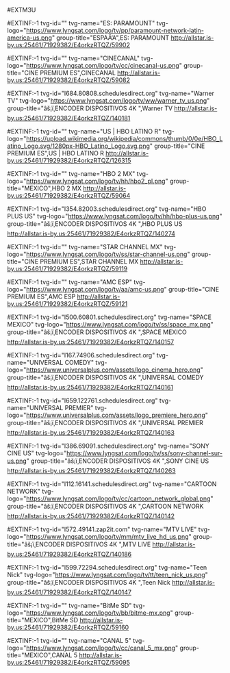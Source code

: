 #EXTM3U

#EXTINF:-1 tvg-id="" tvg-name="ES: PARAMOUNT" tvg-logo="https://www.lyngsat.com/logo/tv/pp/paramount-network-latin-america-us.png" group-title="ESPAÃ‘A",ES: PARAMOUNT
http://allstar.is-by.us:25461/71929382/E4orkzRTQZ/59902

#EXTINF:-1 tvg-id="" tvg-name="CINECANAL" tvg-logo="https://www.lyngsat.com/logo/tv/cc/cinecanal-us.png" group-title="CINE PREMIUM ES",CINECANAL
http://allstar.is-by.us:25461/71929382/E4orkzRTQZ/59082

#EXTINF:-1 tvg-id="I684.80808.schedulesdirect.org" tvg-name="Warner TV" tvg-logo="https://www.lyngsat.com/logo/tv/ww/warner_tv_us.png" group-title="âš¡ï¸ENCODER DISPOSITIVOS 4K ",Warner TV
http://allstar.is-by.us:25461/71929382/E4orkzRTQZ/140181

#EXTINF:-1 tvg-id="" tvg-name="US |  HBO LATINO R" tvg-logo="https://upload.wikimedia.org/wikipedia/commons/thumb/0/0e/HBO_Latino_Logo.svg/1280px-HBO_Latino_Logo.svg.png" group-title="CINE PREMIUM ES",US |  HBO LATINO R
http://allstar.is-by.us:25461/71929382/E4orkzRTQZ/126315

#EXTINF:-1 tvg-id="" tvg-name="HBO 2 MX" tvg-logo="https://www.lyngsat.com/logo/tv/hh/hbo2_pl.png" group-title="MEXICO",HBO 2 MX
http://allstar.is-by.us:25461/71929382/E4orkzRTQZ/59064

#EXTINF:-1 tvg-id="I354.82003.schedulesdirect.org" tvg-name="HBO PLUS US" tvg-logo="https://www.lyngsat.com/logo/tv/hh/hbo-plus-us.png" group-title="âš¡ï¸ENCODER DISPOSITIVOS 4K ",HBO PLUS US
http://allstar.is-by.us:25461/71929382/E4orkzRTQZ/140274

#EXTINF:-1 tvg-id="" tvg-name="STAR CHANNEL MX" tvg-logo="https://www.lyngsat.com/logo/tv/ss/star-channel-us.png" group-title="CINE PREMIUM ES",STAR CHANNEL MX
http://allstar.is-by.us:25461/71929382/E4orkzRTQZ/59119

#EXTINF:-1 tvg-id="" tvg-name="AMC ESP" tvg-logo="https://www.lyngsat.com/logo/tv/aa/amc-us.png" group-title="CINE PREMIUM ES",AMC ESP
http://allstar.is-by.us:25461/71929382/E4orkzRTQZ/59121

#EXTINF:-1 tvg-id="I500.60801.schedulesdirect.org" tvg-name="SPACE MEXICO" tvg-logo="https://www.lyngsat.com/logo/tv/ss/space_mx.png" group-title="âš¡ï¸ENCODER DISPOSITIVOS 4K ",SPACE MEXICO
http://allstar.is-by.us:25461/71929382/E4orkzRTQZ/140157

#EXTINF:-1 tvg-id="I167.74906.schedulesdirect.org" tvg-name="UNIVERSAL COMEDY" tvg-logo="https://www.universalplus.com/assets/logo_cinema_hero.png" group-title="âš¡ï¸ENCODER DISPOSITIVOS 4K ",UNIVERSAL COMEDY
http://allstar.is-by.us:25461/71929382/E4orkzRTQZ/140161

#EXTINF:-1 tvg-id="I659.122761.schedulesdirect.org" tvg-name="UNIVERSAL PREMIER" tvg-logo="https://www.universalplus.com/assets/logo_premiere_hero.png" group-title="âš¡ï¸ENCODER DISPOSITIVOS 4K ",UNIVERSAL PREMIER
http://allstar.is-by.us:25461/71929382/E4orkzRTQZ/140163

#EXTINF:-1 tvg-id="I386.69091.schedulesdirect.org" tvg-name="SONY CINE US" tvg-logo="https://www.lyngsat.com/logo/tv/ss/sony-channel-sur-us.png" group-title="âš¡ï¸ENCODER DISPOSITIVOS 4K ",SONY CINE US
http://allstar.is-by.us:25461/71929382/E4orkzRTQZ/140263

#EXTINF:-1 tvg-id="I112.16141.schedulesdirect.org" tvg-name="CARTOON NETWORK" tvg-logo="https://www.lyngsat.com/logo/tv/cc/cartoon_network_global.png" group-title="âš¡ï¸ENCODER DISPOSITIVOS 4K ",CARTOON NETWORK
http://allstar.is-by.us:25461/71929382/E4orkzRTQZ/140142

#EXTINF:-1 tvg-id="I572.49141.zap2it.com" tvg-name="MTV LIVE" tvg-logo="https://www.lyngsat.com/logo/tv/mm/mtv_live_hd_us.png" group-title="âš¡ï¸ENCODER DISPOSITIVOS 4K ",MTV LIVE
http://allstar.is-by.us:25461/71929382/E4orkzRTQZ/140186

#EXTINF:-1 tvg-id="I599.72294.schedulesdirect.org" tvg-name="Teen Nick" tvg-logo="https://www.lyngsat.com/logo/tv/tt/teen_nick_us.png" group-title="âš¡ï¸ENCODER DISPOSITIVOS 4K ",Teen Nick
http://allstar.is-by.us:25461/71929382/E4orkzRTQZ/140147

#EXTINF:-1 tvg-id="" tvg-name="BitMe SD" tvg-logo="https://www.lyngsat.com/logo/tv/bb/bitme-mx.png" group-title="MEXICO",BitMe SD
http://allstar.is-by.us:25461/71929382/E4orkzRTQZ/59160

#EXTINF:-1 tvg-id="" tvg-name="CANAL 5" tvg-logo="https://www.lyngsat.com/logo/tv/cc/canal_5_mx.png" group-title="MEXICO",CANAL 5
http://allstar.is-by.us:25461/71929382/E4orkzRTQZ/59095
